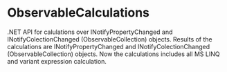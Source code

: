 # ObservableCalculations
.NET API for calulations over INotifyPropertyChanged and INotifyColectionChanged (ObservableCollection) objects. Results of the calculations are  INotifyPropertyChanged and INotifyColectionChanged (ObservableCollection) objects. Now the calculations includes all MS LINQ and variant expression calculation.
